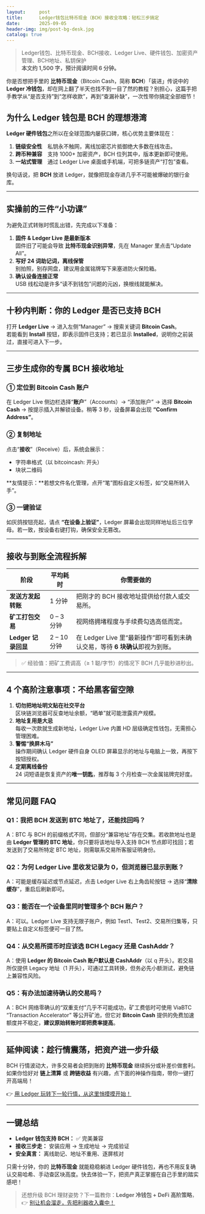 ```yaml
---
layout:     post
title:      Ledger钱包比特币现金（BCH）接收全攻略：轻松三步搞定
date:       2025-09-05
header-img: img/post-bg-desk.jpg
catalog: true
---
```


> Ledger钱包、比特币现金、BCH接收、Ledger Live、硬件钱包、加密资产管理、BCH地址、私钥保护  
> **本文约 1,500 字，预计阅读时间 6 分钟。**

你是否想把手里的 **比特币现金**（Bitcoin Cash，简称 **BCH**）「装进」传说中的 **Ledger 冷钱包**，却在网上翻了半天也找不到一目了然的教程？别担心，这篇手把手教学从“是否支持”到“怎样收款”，再到“查漏补缺”，一次性带你搞定全部细节！  

## 为什么 Ledger 钱包是 BCH 的理想港湾

**Ledger 硬件钱包**之所以在全球范围内屡获口碑，核心优势主要体现在：

1. **链级安全性** 私钥永不触网，离线加密芯片抵御绝大多数在线攻击。  
2. **跨币种兼容** 支持 1000+ 加密资产，BCH 位列其中，版本更新即可使用。  
3. **一站式管理** 通过 Ledger Live 桌面或手机端，可把多链资产“打包”查看。  

换句话说，把 **BCH** 放进 Ledger，就像把现金存进几乎不可能被爆破的银行金库。

---

## 实操前的三件“小功课”

为避免正式转账时慌乱出错，先完成以下准备：

1. **固件 & Ledger Live 是最新版本**  
   固件旧了可能会导致 **比特币现金识别异常**，先在 Manager 里点击“Update All”。  
2. **写好 24 词助记词，离线保管**  
   别拍照，别存网盘，建议用金属铭牌写下来塞进防火保险箱。  
3. **确认设备连接正常**  
   USB 线松动是许多“读不到钱包”问题的元凶，换根线就能解决。  

---

## 十秒内判断：你的 Ledger 是否已支持 BCH

打开 **Ledger Live** → 进入左侧“Manager” → 搜索关键词 **Bitcoin Cash**。  
若能看到 **Install** 按钮，即表示固件已支持；若已显示 **Installed**，说明你之前装过，直接可进入下一步。

---

## 三步生成你的专属 BCH 接收地址

### ① 定位到 Bitcoin Cash 账户

在 Ledger Live 侧边栏选择“**账户**”（Accounts）→ “添加账户” → 选择 **Bitcoin Cash** → 按提示插入并解锁设备。稍等 3 秒，设备屏幕会出现 **“Confirm Address”**。

### ② 复制地址

点击“**接收**”（Receive）后，系统会展示：

- 字符串格式（以 bitcoincash: 开头）  
- 块状二维码  

**友情提示：**若想文件名化管理，点开“笔”图标自定义标签，如“交易所转入手”。  

### ③ 一键验证

如灰鸽按钮亮起，请点 **“在设备上验证”**，Ledger 屏幕会出现同样地址后三位字母。若一致，按设备右键打钩，确保安全无篡改。

---

## 接收与到账全流程拆解

| 阶段 | 平均耗时 | 你需要做的 |
|---|---|---|
| **发送方发起转账** | 1 分钟 | 把刚才的 BCH 接收地址提供给付款人或交易所。 |
| **矿工打包交易** | 0 – 3 分钟 | 视网络拥堵程度与手续费勾选高低而定。 |
| **Ledger 记录回显** | 2 – 10 分钟 | 在 Ledger Live 里“最新操作”即可看到未确认交易，等待 **6 块确认**即视为到账。 |

> ✅ 经验值：把矿工费调高（≥ 1 聪/字节）的情况下 BCH 几乎能秒进秒出。

---

## 4 个高阶注意事项：不给黑客留空隙

1. **切勿把地址明文贴在社交平台**  
   区块链浏览器可反查地址余额，“晒单”就可能泄露资产规模。  
2. **地址复用是大忌**  
   每收一次款就生成新地址，Ledger Live 内置 HD 层级确定性钱包，无需担心管理困难。  
3. **警惕“换屏木马”**  
   操作期间确认 Ledger 硬件自身 OLED 屏幕显示的地址与电脑上一致，再按下按钮授权。  
4. **定期离线备份**  
   24 词短语是恢复资产的**唯一钥匙**，推荐每 3 个月检查一次金属铭牌完好度。

---

## 常见问题 FAQ

### Q1：我把 BCH 发送到 BTC 地址了，还能找回吗？

A：BTC 与 BCH 的前缀格式不同，但部分“兼容地址”存在交集。若收款地址也是由 **Ledger 管理的 BTC 地址**，你只要将该地址导入支持 BCH 节点即可找回；若发送到了交易所特定 BTC 地址，则需联系交易所客服证明身份。

### Q2：为何 Ledger Live 里收发记录为 0，但浏览器已显示到账？

A：可能是缓存延迟或节点延迟，点击 Ledger Live 右上角齿轮按钮 → 选择“**清除缓存**”，重启后刷新即可。

### Q3：能否在一个设备里同时管理多个 BCH 账户？

A：可以。Ledger Live 支持无限子账户，例如 Test1、Test2、交易所归集等，只要贴上自定义标签便可一目了然。

### Q4：从交易所提币时应该选 **BCH Legacy** 还是 **CashAddr**？

A：使用 **Ledger 的 Bitcoin Cash 账户默认是 CashAddr**（以 q 开头）。若交易所仅提供 Legacy 地址（1 开头），可通过工具转换，但务必先小额测试，避免链上兼容性风险。

### Q5：有办法加速待确认的交易吗？

A：BCH 网络零确认的“双重支付”几乎不可能成功，矿工费低时可使用 ViaBTC “Transaction Accelerator” 等公开矿池，但它对 **Bitcoin Cash** 提供的免费加速额度并不稳定，**建议原始转账时即把费率提高**。

---

## 延伸阅读：趁行情震荡，把资产进一步升级

BCH 行情波动大，许多交易者会把到账的 **比特币现金** 继续拆分或补差价做套利。如果你恰好对 **链上清算** 或 **跨链收益** 有兴趣，点下面的神操作指南，带你一键打开高端局！

👉 [用 Ledger 玩转下一轮行情，从这里悄摸摸开始！](https://okxdog.com/)

---

## 一键总结

- **Ledger 钱包支持 BCH：** ✅ 完美兼容  
- **接收三步走：** 安装应用 → 生成地址 → 完成验证  
- **安全真言：** 离线助记、地址不重用、逐屏核对  

只需十分钟，你的 **比特币现金** 就能稳稳躺进 Ledger 硬件钱包，再也不用反复确认交易哈希、手动查区块高度。快去体验一下，把资产真正掌握在自己手里的踏实感吧！

> 还想升级 BCH 理财姿势？下一篇教你：**Ledger 冷钱包 + DeFi 高阶策略**，  
> 👉 [别让机会溜走，先把利器收入囊中！](https://okxdog.com/)